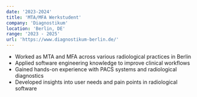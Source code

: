 ```yaml
---
date: '2023-2024'
title: 'MTA/MFA Werkstudent'
company: 'Diagnostikum'
location: 'Berlin, DE'
range: '2023 - 2025'
url: 'https://www.diagnostikum-berlin.de/'
---
```


- Worked as MTA and MFA across various radiological practices in Berlin
- Applied software engineering knowledge to improve clinical workflows
- Gained hands-on experience with PACS systems and radiological diagnostics
- Developed insights into user needs and pain points in radiological software
